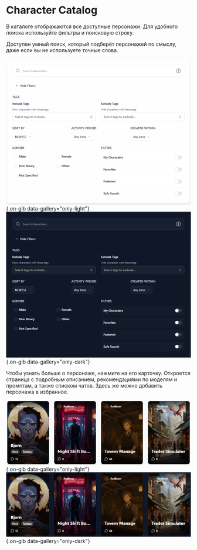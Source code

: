 # Character Catalog

В каталоге отображаются все доступные персонажи. Для удобного поиска используйте фильтры и поисковую строку.

Доступен умный поиск, который подберёт персонажей по смыслу, даже если вы не используете точные слова.

![](/assets/image/character/1.png#only-light){.on-glb data-gallery="only-light"}
![](/assets/image/character/1_dark.png#only-dark){.on-glb data-gallery="only-dark"}

Чтобы узнать больше о персонаже, нажмите на его карточку. Откроется страница с подробным описанием, рекомендациями по моделям и промптам, а также списком чатов. Здесь же можно добавить персонажа в избранное.

![](/assets/image/character/2.png#only-light){.on-glb data-gallery="only-light"}
![](/assets/image/character/2_dark.png#only-dark){.on-glb data-gallery="only-dark"}